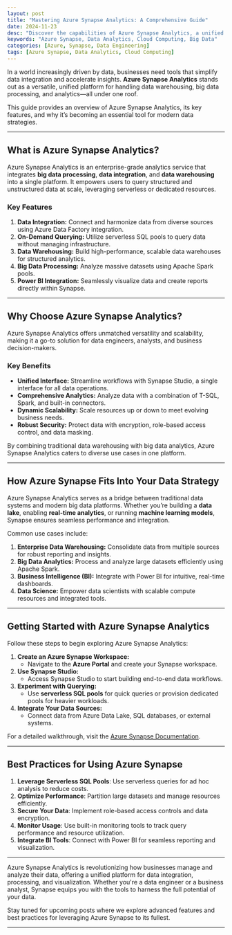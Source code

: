 ```yaml
---
layout: post
title: "Mastering Azure Synapse Analytics: A Comprehensive Guide"
date: 2024-11-23
desc: "Discover the capabilities of Azure Synapse Analytics, a unified data integration and analytics platform transforming business intelligence."
keywords: "Azure Synapse, Data Analytics, Cloud Computing, Big Data"
categories: [Azure, Synapse, Data Engineering]
tags: [Azure Synapse, Data Analytics, Cloud Computing]
---
```


In a world increasingly driven by data, businesses need tools that simplify data integration and accelerate insights. **Azure Synapse Analytics** stands out as a versatile, unified platform for handling data warehousing, big data processing, and analytics—all under one roof.

This guide provides an overview of Azure Synapse Analytics, its key features, and why it’s becoming an essential tool for modern data strategies.

---

## What is Azure Synapse Analytics?

Azure Synapse Analytics is an enterprise-grade analytics service that integrates **big data processing**, **data integration**, and **data warehousing** into a single platform. It empowers users to query structured and unstructured data at scale, leveraging serverless or dedicated resources.

### Key Features
1. **Data Integration:** Connect and harmonize data from diverse sources using Azure Data Factory integration.
2. **On-Demand Querying:** Utilize serverless SQL pools to query data without managing infrastructure.
3. **Data Warehousing:** Build high-performance, scalable data warehouses for structured analytics.
4. **Big Data Processing:** Analyze massive datasets using Apache Spark pools.
5. **Power BI Integration:** Seamlessly visualize data and create reports directly within Synapse.

---

## Why Choose Azure Synapse Analytics?

Azure Synapse Analytics offers unmatched versatility and scalability, making it a go-to solution for data engineers, analysts, and business decision-makers.

### Key Benefits
- **Unified Interface:** Streamline workflows with Synapse Studio, a single interface for all data operations.
- **Comprehensive Analytics:** Analyze data with a combination of T-SQL, Spark, and built-in connectors.
- **Dynamic Scalability:** Scale resources up or down to meet evolving business needs.
- **Robust Security:** Protect data with encryption, role-based access control, and data masking.

By combining traditional data warehousing with big data analytics, Azure Synapse Analytics caters to diverse use cases in one platform.

---

## How Azure Synapse Fits Into Your Data Strategy

Azure Synapse Analytics serves as a bridge between traditional data systems and modern big data platforms. Whether you’re building a **data lake**, enabling **real-time analytics**, or running **machine learning models**, Synapse ensures seamless performance and integration.

Common use cases include:
1. **Enterprise Data Warehousing:** Consolidate data from multiple sources for robust reporting and insights.
2. **Big Data Analytics:** Process and analyze large datasets efficiently using Apache Spark.
3. **Business Intelligence (BI):** Integrate with Power BI for intuitive, real-time dashboards.
4. **Data Science:** Empower data scientists with scalable compute resources and integrated tools.

---

## Getting Started with Azure Synapse Analytics

Follow these steps to begin exploring Azure Synapse Analytics:

1. **Create an Azure Synapse Workspace:**
   - Navigate to the **Azure Portal** and create your Synapse workspace.
2. **Use Synapse Studio:**
   - Access Synapse Studio to start building end-to-end data workflows.
3. **Experiment with Querying:**
   - Use **serverless SQL pools** for quick queries or provision dedicated pools for heavier workloads.
4. **Integrate Your Data Sources:**
   - Connect data from Azure Data Lake, SQL databases, or external systems.

For a detailed walkthrough, visit the [Azure Synapse Documentation](https://azure.microsoft.com/en-us/products/synapse-analytics/).

---

## Best Practices for Using Azure Synapse

1. **Leverage Serverless SQL Pools**: Use serverless queries for ad hoc analysis to reduce costs.
2. **Optimize Performance**: Partition large datasets and manage resources efficiently.
3. **Secure Your Data**: Implement role-based access controls and data encryption.
4. **Monitor Usage**: Use built-in monitoring tools to track query performance and resource utilization.
5. **Integrate BI Tools**: Connect with Power BI for seamless reporting and visualization.

---

Azure Synapse Analytics is revolutionizing how businesses manage and analyze their data, offering a unified platform for data integration, processing, and visualization. Whether you're a data engineer or a business analyst, Synapse equips you with the tools to harness the full potential of your data.

Stay tuned for upcoming posts where we explore advanced features and best practices for leveraging Azure Synapse to its fullest.

---
